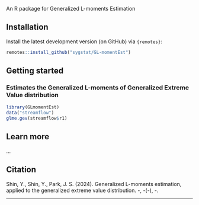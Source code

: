 
<!-- README.md is generated from README.Rmd. Please edit that file -->

An R package for Generalized L-moments Estimation

## Installation

Install the latest development version (on GitHub) via `{remotes}`:

``` r
remotes::install_github("sygstat/GL-momentEst")
```

## Getting started

### Estimates the Generalized L-moments of Generalized Extreme Value distribution

``` r
library(GLmomentEst)
data("streamflow")
glme.gev(streamflow$r1)
```

## Learn more

...

## Citation

Shin, Y., Shin, Y., Park, J. S. (2024). Generalized L-moments estimation, applied to the generalized extreme value distribution. -, -(-), -.

-----
